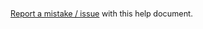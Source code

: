 <span style="font-size: 0.9em">[Report a mistake / issue](mailto:support@flumeapp.com?subject=Issue%20with%20help%20document) with this help document.</span>